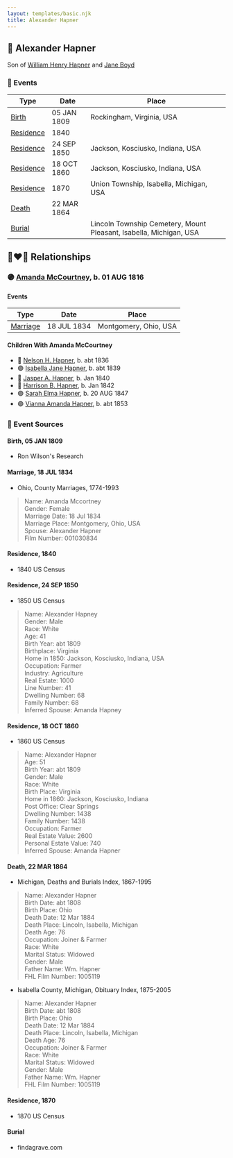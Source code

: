 ```yaml
---
layout: templates/basic.njk
title: Alexander Hapner
---
```

## 🔵 Alexander Hapner

Son of [William Henry Hapner](/people/9/95017783) and [Jane Boyd](/people/5/54740480)

### 📆 Events

Type | Date | Place
------ | ------ | ------
[Birth](#event-07681a96-7bb1-483e-ad18-bd661d0c6a34) | 05 JAN 1809 | Rockingham, Virginia, USA
[Residence](#event-b63d92cd-8dab-45c5-ae7c-1321f0a153d7) | 1840 |
[Residence](#event-ae0863a5-7227-4f39-9de4-5476d628facd) | 24 SEP 1850 | Jackson, Kosciusko, Indiana, USA
[Residence](#event-10f34f7c-0bac-49b4-b490-b4a3b7c953a6) | 18 OCT 1860 | Jackson, Kosciusko, Indiana, USA
[Residence](#event-aec94704-313a-45c5-b808-b83fafe02c69) | 1870 | Union Township, Isabella, Michigan, USA
[Death](#event-3360e5cc-cc38-4fc4-a026-b1ff9ab18792) | 22 MAR 1864 |
[Burial](#event-77657f20-f9dc-4872-b39e-b773a03ca19b) |  | Lincoln Township Cemetery, Mount Pleasant, Isabella, Michigan, USA

## 👩‍❤️‍👨 Relationships

### 🟣 [Amanda McCourtney](/people/5/56501802), b. 01 AUG 1816

#### Events

Type | Date | Place
------ | ------ | ------
[Marriage](#event-50d2520f-bfaa-4221-b6ce-8d8bda89cb91) | 18 JUL 1834 | Montgomery, Ohio, USA
#### Children With Amanda McCourtney
* 🔵 [Nelson H. Hapner](/people/3/30042860), b. abt 1836
* 🟣 [Isabella Jane Hapner](/people/7/7784900), b. abt 1839
* 🔵 [Jasper A. Hapner](/people/8/86358624), b. Jan 1840
* 🔵 [Harrison B. Hapner](/people/4/48986000), b. Jan 1842
* 🟣 [Sarah Elma Hapner](/people/2/20173654), b. 20 AUG 1847
* 🟣 [Vianna Amanda Hapner](/people/3/33886681), b. abt 1853
### 📰 Event Sources

#### <a id="event-07681a96-7bb1-483e-ad18-bd661d0c6a34"></a> Birth, 05 JAN 1809
* Ron Wilson's Research

#### <a id="event-50d2520f-bfaa-4221-b6ce-8d8bda89cb91"></a> Marriage, 18 JUL 1834
* Ohio, County Marriages, 1774-1993
>   
  > Name: Amanda Mccortney  
  > Gender: Female  
  > Marriage Date: 18 Jul 1834  
  > Marriage Place: Montgomery, Ohio, USA  
  > Spouse: Alexander Hapner  
  > Film Number: 001030834

#### <a id="event-b63d92cd-8dab-45c5-ae7c-1321f0a153d7"></a> Residence, 1840
* 1840 US Census

#### <a id="event-ae0863a5-7227-4f39-9de4-5476d628facd"></a> Residence, 24 SEP 1850
* 1850 US Census
>   
  > Name: Alexander Hapney  
  > Gender: Male  
  > Race: White  
  > Age: 41  
  > Birth Year: abt 1809  
  > Birthplace: Virginia  
  > Home in 1850: Jackson, Kosciusko, Indiana, USA  
  > Occupation: Farmer  
  > Industry: Agriculture  
  > Real Estate: 1000  
  > Line Number: 41  
  > Dwelling Number: 68  
  > Family Number: 68  
  > Inferred Spouse: Amanda Hapney

#### <a id="event-10f34f7c-0bac-49b4-b490-b4a3b7c953a6"></a> Residence, 18 OCT 1860
* 1860 US Census
>   
  > Name: Alexander Hapner  
  > Age: 51  
  > Birth Year: abt 1809  
  > Gender: Male  
  > Race: White  
  > Birth Place: Virginia  
  > Home in 1860: Jackson, Kosciusko, Indiana  
  > Post Office: Clear Springs  
  > Dwelling Number: 1438  
  > Family Number: 1438  
  > Occupation: Farmer  
  > Real Estate Value: 2600  
  > Personal Estate Value: 740  
  > Inferred Spouse: Amanda Hapner

#### <a id="event-3360e5cc-cc38-4fc4-a026-b1ff9ab18792"></a> Death, 22 MAR 1864
* Michigan, Deaths and Burials Index, 1867-1995
>   
  > Name: Alexander Hapner  
  > Birth Date: abt 1808  
  > Birth Place: Ohio  
  > Death Date: 12 Mar 1884  
  > Death Place: Lincoln, Isabella, Michigan  
  > Death Age: 76  
  > Occupation: Joiner & Farmer  
  > Race: White  
  > Marital Status: Widowed  
  > Gender: Male  
  > Father Name: Wm. Hapner  
  > FHL Film Number: 1005119
* Isabella County, Michigan, Obituary Index, 1875-2005
>   
  > Name: Alexander Hapner  
  > Birth Date: abt 1808  
  > Birth Place: Ohio  
  > Death Date: 12 Mar 1884  
  > Death Place: Lincoln, Isabella, Michigan  
  > Death Age: 76  
  > Occupation: Joiner & Farmer  
  > Race: White  
  > Marital Status: Widowed  
  > Gender: Male  
  > Father Name: Wm. Hapner  
  > FHL Film Number: 1005119

#### <a id="event-aec94704-313a-45c5-b808-b83fafe02c69"></a> Residence, 1870
* 1870 US Census
#### <a id="event-77657f20-f9dc-4872-b39e-b773a03ca19b"></a> Burial
* findagrave.com
